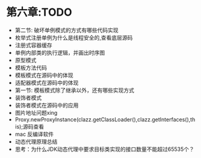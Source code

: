 # 第六章:TODO

- 第二节: 破坏单例模式的方式有哪些代码实现
- 枚举式注册单例为什么是线程安全的,查看底层源码
- 注册式容器缓存
- 单例内部类的执行逻辑，并画出时序图
- 原型模式
- 模板方法代码
- 模板模式在源码中的体现
- 适配器模式在源码中的体现
- 第一节: 模板模式除了继承以外，还有哪些实现方式
- 装饰者模式
- 装饰者模式在源码中的应用
- 图片地址问题xing
- Proxy.newProxyInstance(clazz.getClassLoader(),clazz.getInterfaces(),this);源码查看
- mac 反编译软件
- 动态代理原理总结
- 思考：为什么JDK动态代理中要求目标类实现的接口数量不能超过65535个？